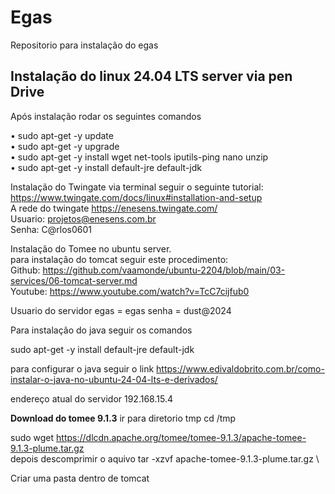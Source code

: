 # Egas
Repositorio para instalação do egas
## Instalação do linux 24.04 LTS server via pen Drive

Após instalação rodar os seguintes comandos

• sudo apt-get -y update \
• sudo apt-get -y upgrade \
• sudo apt-get -y install wget net-tools iputils-ping nano unzip\
• sudo apt-get -y install default-jre default-jdk

Instalação do Twingate via terminal seguir o seguinte tutorial: \
https://www.twingate.com/docs/linux#installation-and-setup \
A rede do twingate https://enesens.twingate.com/ \
Usuario: projetos@enesens.com.br \
Senha: C@rlos0601

Instalação do Tomee no ubuntu server. \
para instalação do tomcat seguir este procedimento: \
Github: https://github.com/vaamonde/ubuntu-2204/blob/main/03-services/06-tomcat-server.md \
Youtube: https://www.youtube.com/watch?v=TcC7cijfub0

Usuario do servidor egas = egas senha = dust@2024


Para instalação do java seguir os comandos

sudo apt-get -y install default-jre default-jdk

para configurar o java seguir o link https://www.edivaldobrito.com.br/como-instalar-o-java-no-ubuntu-24-04-lts-e-derivados/

endereço atual do servidor 192.168.15.4

**Download do tomee 9.1.3**
ir para diretorio tmp cd /tmp

sudo wget https://dlcdn.apache.org/tomee/tomee-9.1.3/apache-tomee-9.1.3-plume.tar.gz \
depois descomprimir o aquivo tar -xzvf apache-tomee-9.1.3-plume.tar.gz \

Criar uma pasta dentro de tomcat

